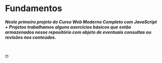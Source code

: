 # Fundamentos

***Neste primeiro projeto do Curso Web Moderno Completo com JavaScript + Projetos trabalhamos alguns axercícios básicos que estão armazenados nesse repositório com objeto de eventuais consultas ou revisões nos conteúdos.***

<br>

:nerd_face: